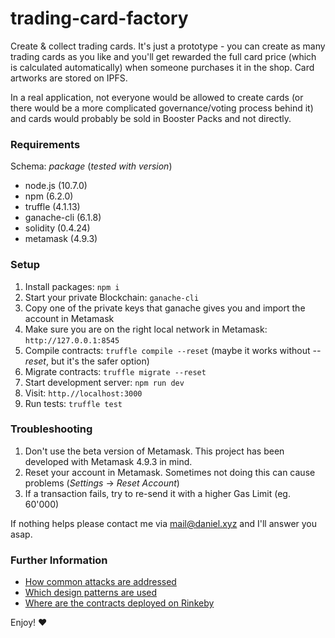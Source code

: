 # trading-card-factory

Create &amp; collect trading cards. It's just a prototype - you can create as many trading cards as you like and you'll get rewarded the full card price (which is calculated automatically) when someone purchases it in the shop. Card artworks are stored on IPFS.

In a real application, not everyone would be allowed to create cards (or there would be a more complicated governance/voting process behind it) and cards would probably be sold in Booster Packs and not directly.

### Requirements

Schema: _package_ (_tested with version_)

- node.js (10.7.0)
- npm (6.2.0)
- truffle (4.1.13)
- ganache-cli (6.1.8)
- solidity (0.4.24)
- metamask (4.9.3)

### Setup

1. Install packages: `npm i`
2. Start your private Blockchain: `ganache-cli`
3. Copy one of the private keys that ganache gives you and import the account in Metamask
4. Make sure you are on the right local network in Metamask: `http://127.0.0.1:8545`
5. Compile contracts: `truffle compile --reset` (maybe it works without _--reset_, but it's the safer option)
6. Migrate contracts: `truffle migrate --reset`
7. Start development server: `npm run dev`
8. Visit: `http.//localhost:3000`
9. Run tests: `truffle test`

### Troubleshooting

1. Don't use the beta version of Metamask. This project has been developed with Metamask 4.9.3 in mind.
2. Reset your account in Metamask. Sometimes not doing this can cause problems (_Settings_ -> _Reset Account_)
3. If a transaction fails, try to re-send it with a higher Gas Limit (eg. 60'000)

If nothing helps please contact me via mail@daniel.xyz and I'll answer you asap.

### Further Information

- [How common attacks are addressed](./avoiding_common_attacks.md)
- [Which design patterns are used](./design_pattern_desicions.md)
- [Where are the contracts deployed on Rinkeby](./deployed_addresses.txt)

Enjoy! ❤️
